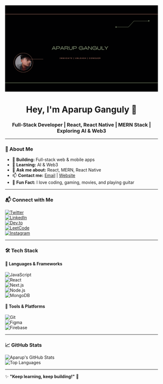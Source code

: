 ![Aparup Ganguly](https://github.com/aparupganguly/aparupganguly/blob/main/Github%20Banner.png)

<h1 align="center">Hey, I'm Aparup Ganguly 👋</h1>
<h3 align="center">Full-Stack Developer | React, React Native | MERN Stack | Exploring AI & Web3</h3>

---

### 🚀 About Me  
- 🔨 **Building:** Full-stack web & mobile apps  
- 🌱 **Learning:** AI & Web3  
- 💬 **Ask me about:** React, MERN, React Native  
- 📫 **Contact me:** [Email](mailto:aparupganguly86@gmail.com) | [Website](https://aparupganguly.com)  
- 🎸 **Fun Fact:** I love coding, gaming, movies, and playing guitar  

---

### 📬 Connect with Me  
[![Twitter](https://img.shields.io/badge/-Twitter-1DA1F2?logo=twitter&logoColor=white&style=for-the-badge)](https://twitter.com/aparupganguly01)  
[![LinkedIn](https://img.shields.io/badge/-LinkedIn-0A66C2?logo=linkedin&logoColor=white&style=for-the-badge)](https://www.linkedin.com/in/aparupganguly/)  
[![Dev.to](https://img.shields.io/badge/-Dev.to-000000?logo=devdotto&logoColor=white&style=for-the-badge)](https://dev.to/aparupganguly)  
[![LeetCode](https://img.shields.io/badge/-LeetCode-FFA116?logo=leetcode&logoColor=white&style=for-the-badge)](https://www.leetcode.com/aparup2003)  
[![Instagram](https://img.shields.io/badge/-Instagram-E4405F?logo=instagram&logoColor=white&style=for-the-badge)](https://instagram.com/_aparup)  

---

### 🛠️ Tech Stack  
#### 🔹 Languages & Frameworks  
![JavaScript](https://img.shields.io/badge/-JavaScript-F7DF1E?logo=javascript&logoColor=black&style=for-the-badge)  
![React](https://img.shields.io/badge/-React-61DAFB?logo=react&logoColor=black&style=for-the-badge)  
![Next.js](https://img.shields.io/badge/-Next.js-000000?logo=nextdotjs&logoColor=white&style=for-the-badge)  
![Node.js](https://img.shields.io/badge/-Node.js-339933?logo=node.js&logoColor=white&style=for-the-badge)  
![MongoDB](https://img.shields.io/badge/-MongoDB-47A248?logo=mongodb&logoColor=white&style=for-the-badge)  

#### 🔹 Tools & Platforms  
![Git](https://img.shields.io/badge/-Git-F05032?logo=git&logoColor=white&style=for-the-badge)  
![Figma](https://img.shields.io/badge/-Figma-F24E1E?logo=figma&logoColor=white&style=for-the-badge)  
![Firebase](https://img.shields.io/badge/-Firebase-FFCA28?logo=firebase&logoColor=black&style=for-the-badge)  

---

### 📈 GitHub Stats  
![Aparup's GitHub Stats](https://github-readme-stats.vercel.app/api?username=aparupganguly&show_icons=true&theme=radical)  
![Top Languages](https://github-readme-stats.vercel.app/api/top-langs/?username=aparupganguly&layout=compact&theme=radical)  

---

✨ **"Keep learning, keep building!"** 🚀  
